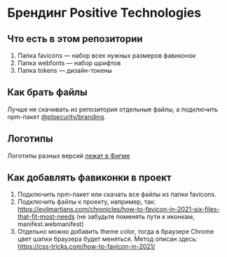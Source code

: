 # Брендинг Positive Technologies

## Что есть в этом репозитории
1. Папка favicons — набор всех нужных размеров фавиконок
2. Папка webfonts — набор шрифтов
3. Папка tokens — дизайн-токены

## Как брать файлы
Лучше не скачивать из репозитория отдельные файлы, а подключить npm-пакет [@ptsecurity/branding](https://www.npmjs.com/package/@ptsecurity/branding).

## Логотипы
Логотипы разных версий [лежат в Фигме](https://www.figma.com/file/FtKbhjXaX3LsmFpgvFoJyh/?node-id=0%3A1)

## Как добавлять фавиконки в проект
1. Подключить npm-пакет или скачать все файлы из папки favicons.
2. Подключить файлы к проекту, например, так: https://evilmartians.com/chronicles/how-to-favicon-in-2021-six-files-that-fit-most-needs (не забудьте поменять пути к иконкам, manifest.webmanifest)
3. Отдельно можно добавить theme color, тогда в браузере Chrome цвет шапки браузера будет меняться. Метод описан здесь: https://css-tricks.com/how-to-favicon-in-2021/

